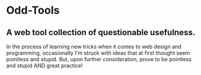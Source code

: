 # Odd-Tools
## A web tool collection of questionable usefulness.

In the process of learning new tricks when it comes to web design and programming, occasionally I'm struck with ideas that at first thought seem pointless and stupid. But, upon further consideration, prove to be pointless and stupid AND great practice!
